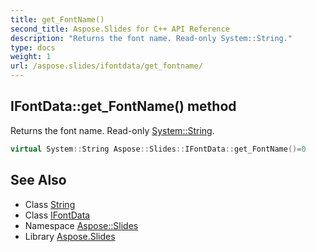 ```yaml
---
title: get_FontName()
second_title: Aspose.Slides for C++ API Reference
description: "Returns the font name. Read-only System::String."
type: docs
weight: 1
url: /aspose.slides/ifontdata/get_fontname/
---
```

## IFontData::get_FontName() method


Returns the font name. Read-only [System::String](../../../system/string/).

```cpp
virtual System::String Aspose::Slides::IFontData::get_FontName()=0
```

## See Also

* Class [String](../../../system/string/)
* Class [IFontData](../)
* Namespace [Aspose::Slides](../../)
* Library [Aspose.Slides](../../../)